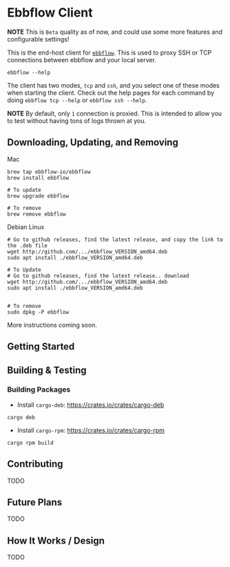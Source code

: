 # Ebbflow Client

**NOTE** This is `Beta` quality as of now, and could use some more features and configurable settings!

This is the end-host client for [`ebbflow`](https://ebbflow.io). This is used to proxy SSH or TCP connections between ebbflow and your local server.

```
ebbflow --help
```

The client has two modes, `tcp` and `ssh`, and you select one of these modes when starting the client. Check out the help pages for each command by doing `ebbflow tcp --help` or `ebbflow ssh --help`.

**NOTE** By default, only `1` connection is proxied. This is intended to allow you to test without having tons of logs thrown at you.

## Downloading, Updating, and Removing

Mac
```
brew tap ebbflow-io/ebbflow
brew install ebbflow

# To update
brew upgrade ebbflow

# To remove
brew remove ebbflow
```

Debian Linux
```
# Go to github releases, find the latest release, and copy the link to the .deb file
wget http://github.com/.../ebbflow_VERSION_amd64.deb
sudo apt install ./ebbflow_VERSION_amd64.deb

# To Update
# Go to github releases, find the latest release.. download
wget http://github.com/.../ebbflow_VERSION_amd64.deb
sudo apt install ./ebbflow_VERSION_amd64.deb


# To remove
sudo dpkg -P ebbflow
```

More instructions coming soon.

## Getting Started

## Building & Testing

### Building Packages
- Install `cargo-deb`: https://crates.io/crates/cargo-deb
```
cargo deb
```

- Install `cargo-rpm`: https://crates.io/crates/cargo-rpm
```
cargo rpm build
```

## Contributing

TODO

## Future Plans

TODO

## How It Works / Design

TODO
